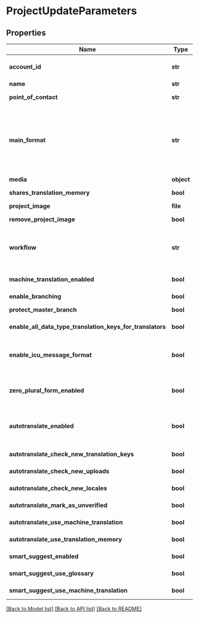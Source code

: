 # ProjectUpdateParameters

## Properties
Name | Type | Description | Notes
------------ | ------------- | ------------- | -------------
**account_id** | **str** | Required if the requesting user is a member of multiple accounts. Account ID to specify the actual account the project should be created in. | [optional] 
**name** | **str** | (Optional) Name of the project | [optional] 
**point_of_contact** | **str** | (Optional) User ID of the point of contact for the project. Pass &#x60;null&#x60; to unset. | [optional] 
**main_format** | **str** | (Optional) Main file format specified by its API Extension name. Used for locale downloads if no format is specified. For API Extension names of available file formats see &lt;a href&#x3D;\&quot;https://support.phrase.com/hc/en-us/sections/6111343326364\&quot;&gt;Format Guide&lt;/a&gt; or our &lt;a href&#x3D;\&quot;#formats\&quot;&gt;Formats API Endpoint&lt;/a&gt;. | [optional] 
**media** | **object** |  | [optional] 
**shares_translation_memory** | **bool** | (Optional) Indicates whether the project should share the account&#39;s translation memory | [optional] 
**project_image** | **file** | (Optional) Image to identify the project | [optional] 
**remove_project_image** | **bool** | (Optional) Indicates whether the project image should be deleted. | [optional] 
**workflow** | **str** | (Optional) Review Workflow. \&quot;simple\&quot; / \&quot;review\&quot;. &lt;a href&#x3D;\&quot;https://support.phrase.com/hc/en-us/articles/5784094755484\&quot;&gt;Read more&lt;/a&gt; | [optional] 
**machine_translation_enabled** | **bool** | (Optional) Enable machine translation support in the project. Required for Autopilot and Smart Suggest | [optional] 
**enable_branching** | **bool** | (Optional) Enable branching in the project | [optional] 
**protect_master_branch** | **bool** | (Optional) Protect the master branch in project where branching is enabled | [optional] 
**enable_all_data_type_translation_keys_for_translators** | **bool** | (Optional) Otherwise, translators are not allowed to edit translations other than strings | [optional] 
**enable_icu_message_format** | **bool** | (Optional) We can validate and highlight your ICU messages. &lt;a href&#x3D;\&quot;https://support.phrase.com/hc/en-us/articles/5822319545116\&quot;&gt;Read more&lt;/a&gt; | [optional] 
**zero_plural_form_enabled** | **bool** | (Optional) Displays the input fields for the &#39;ZERO&#39; plural form for every key as well although only some languages require the &#39;ZERO&#39; explicitly. | [optional] 
**autotranslate_enabled** | **bool** | (Optional) Autopilot, requires machine_translation_enabled. &lt;a href&#x3D;\&quot;https://support.phrase.com/hc/en-us/articles/5822187934364\&quot;&gt;Read more&lt;/a&gt; | [optional] 
**autotranslate_check_new_translation_keys** | **bool** | (Optional) Requires autotranslate_enabled to be true | [optional] 
**autotranslate_check_new_uploads** | **bool** | (Optional) Requires autotranslate_enabled to be true | [optional] 
**autotranslate_check_new_locales** | **bool** | (Optional) Requires autotranslate_enabled to be true | [optional] 
**autotranslate_mark_as_unverified** | **bool** | (Optional) Requires autotranslate_enabled to be true | [optional] 
**autotranslate_use_machine_translation** | **bool** | (Optional) Requires autotranslate_enabled to be true | [optional] 
**autotranslate_use_translation_memory** | **bool** | (Optional) Requires autotranslate_enabled to be true | [optional] 
**smart_suggest_enabled** | **bool** | (Optional) Smart Suggest, requires machine_translation_enabled | [optional] 
**smart_suggest_use_glossary** | **bool** | (Optional) Requires smart_suggest_enabled to be true | [optional] 
**smart_suggest_use_machine_translation** | **bool** | (Optional) Requires smart_suggest_enabled to be true | [optional] 

[[Back to Model list]](../README.md#documentation-for-models) [[Back to API list]](../README.md#documentation-for-api-endpoints) [[Back to README]](../README.md)



